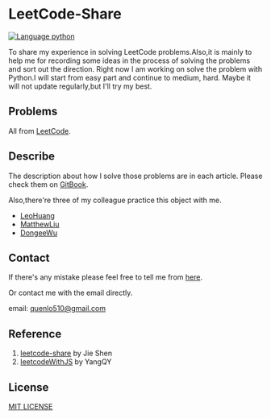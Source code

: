 # LeetCode-Share
[![Language python](https://img.shields.io/badge/python-2.7-blue.svg)](https://www.python.org)

To share my experience in solving LeetCode problems.Also,it is mainly to help me for recording some ideas in the process of solving the problems and sort out the direction.
Right now I am working on solve the problem with Python.I will start from easy part and continue to medium, hard.
Maybe it will not update regularly,but I'll try my best.

## Problems
All from [LeetCode](https://leetcode.com).

## Describe
The description about how I solve those problems are in each article.
Please check them on [GitBook](https://leecode-share.gitbook.io/leecode-python/).

Also,there're three of my colleague practice this object with me.
- [LeoHuang](https://github.com/HuangLiPang)
- [MatthewLiu](https://github.com/MattWeiLiu)
- [DongeeWu](https://github.com/brightdaylight)

## Contact
If there's any mistake please feel free to tell me from [here](https://github.com/QuenLo/leecode/issues/new).

Or contact me with the email directly.

email: quenlo510@gmail.com

## Reference
1. [leetcode-share](https://github.com/gavinfish/leetcode-share) by Jie Shen
2. [leetcodeWithJS](https://github.com/skyyen999/leetcodeWithJS) by YangQY

## License
[MIT LICENSE](./LICENSE)

